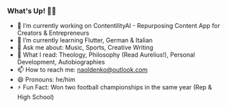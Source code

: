 ### What's Up! ✌🏽
- 🔭 I’m currently working on ContentilityAI - Repurposing Content App for Creators & Entrepreneurs
- 🌱 I’m currently learning Flutter, German & Italian
- 💬 Ask me about: Music, Sports, Creative Writing
- 📖 What I read: Theology, Philosophy (Read Aurelius!), Personal Development, Autobiographies
- 📫 How to reach me: naoldenko@outlook.com
- 😄 Pronouns: he/him
- ⚡ Fun Fact: Won two football championships in the same year (Rep & High School)
